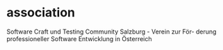 # association
Software Craft und Testing Community Salzburg - Verein zur För- derung professioneller Software Entwicklung in Österreich
